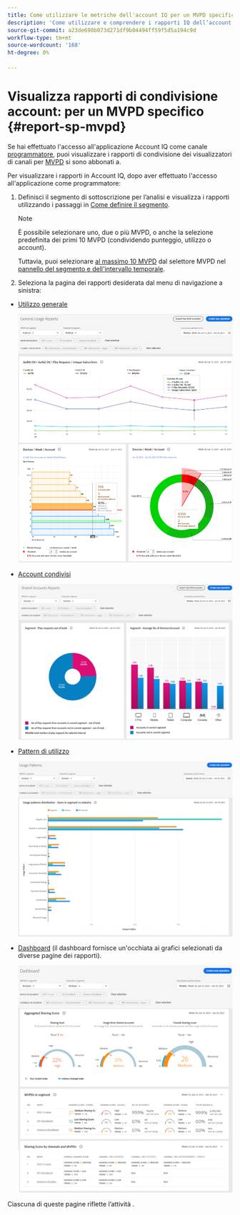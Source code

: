 ```yaml
---
title: Come utilizzare le metriche dell'account IQ per un MVPD specifico
description: 'Come utilizzare e comprendere i rapporti IQ dell’account.  '
source-git-commit: a23de698b073d271df9b04494ff59f5d5a194c9d
workflow-type: tm+mt
source-wordcount: '168'
ht-degree: 0%

---
```



# Visualizza rapporti di condivisione account: per un MVPD specifico <!--and programmer--> {#report-sp-mvpd}

Se hai effettuato l&#39;accesso all&#39;applicazione Account IQ come canale [programmatore](/help/AccountIQ/product-concepts.md#programmer-def), puoi visualizzare i rapporti di condivisione dei visualizzatori di canali per [MVPD](/help/AccountIQ/product-concepts.md#mvpd-def) si sono abbonati a.

Per visualizzare i rapporti in Account IQ, dopo aver effettuato l&#39;accesso all&#39;applicazione come programmatore:

1. Definisci il segmento di sottoscrizione per l’analisi e visualizza i rapporti utilizzando i passaggi in [Come definire il segmento](/help/AccountIQ/howto-select-segment-timeframe.md).

   >[!NOTE]
   >
   >È possibile selezionare uno, due o più MVPD, o anche la selezione predefinita dei primi 10 MVPD (condividendo punteggio, utilizzo o account).
   >
   >
   >Tuttavia, puoi selezionare [al massimo 10 MVPD](/help/AccountIQ/limitations.md) dal selettore MVPD nel [pannello del segmento e dell&#39;intervallo temporale](/help/AccountIQ/segments-timeframe.md).

1. Seleziona la pagina dei rapporti desiderata dal menu di navigazione a sinistra:

* [Utilizzo generale](/help/AccountIQ/general-usage-reports.md)

   ![](assets/specific-mvpd-gen-usage.png)
* [Account condivisi](/help/AccountIQ/shared-acc-reports.md)

   ![](assets/specific-mvpd-shared-acc.png)
* [Pattern di utilizzo](/help/AccountIQ/usage-patterns.md)

   ![](assets/specific-mvpd-usage-pattern.png)

* [Dashboard](/help/AccountIQ/dashboard.md) (il dashboard fornisce un&#39;occhiata ai grafici selezionati da diverse pagine dei rapporti).

   ![](assets/specific-mvpd-dashboard.png)

Ciascuna di queste pagine riflette l’attività .

<!--## If you are logged in as an MVPD {#report-sp-programmer}

To view reports in Account IQ, once you have successfully logged in to the application as an MVPD:

1. Select the desired programmer channel(s) from from the **Channels in segment** drop-down option.

   ![select channels](assets/programmer-selection.png)

 1. From the **Granularity and time frame** option, select the time interval to view reports. You can aggregate the time intervals week-wise or month-wise.

1. Select a desired reports page from the left navigation-[General Usage](/help/AccountIQ/general-usage-reports.md), [Shared Accounts](/help/AccountIQ/shared-acc-reports.md), [Usage Patterns](/help/AccountIQ/usage-patterns.md), or even [Dashboard](/help/AccountIQ/dashboard.md) (dashboard gives a glimpse of the selected graphs from different reports pages).

![reports for specific programmer](assets/report-forspecific-programmer.png)
-->